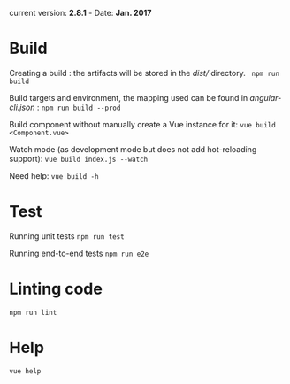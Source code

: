 current version: __2.8.1__ - Date: __Jan. 2017__


# Build

Creating a build : the artifacts will be stored in the _dist/_ directory.
` npm run build`

Build targets and environment, the mapping used can be found in _angular-cli.json_ :
`npm run build --prod`

Build component without manually create a Vue instance for it:
`vue build <Component.vue>`

Watch mode (as development mode but does not add hot-reloading support):
`vue build index.js --watch`

Need help:
`vue build -h`

# Test

Running unit tests
`npm run test`

Running end-to-end tests
`npm run e2e`

# Linting code

`npm run lint`

# Help

`vue help`
